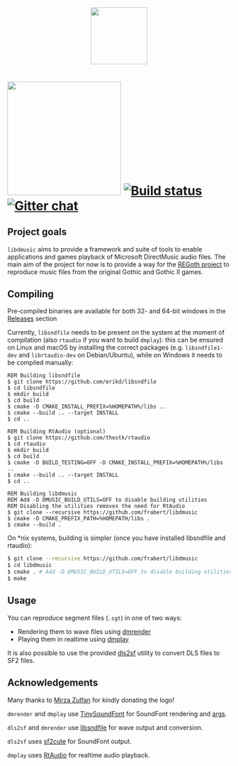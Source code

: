 <h4 align="center">
  <br>
  <img width="128" src="https://cdn.rawgit.com/frabert/libdmusic/3ea57d5/media/logo.svg">
  <br>
</h4>

<img width="256" src="https://cdn.rawgit.com/frabert/libdmusic/3ea57d5/media/logo_full.svg"> [![Build status](https://ci.appveyor.com/api/projects/status/7t7ral8wos4p7idc?svg=true)](https://ci.appveyor.com/project/frabert/libdmusic) [![Gitter chat](https://badges.gitter.im/frabert/libdmusic.png)](https://gitter.im/frabert/libdmusic)
=========

Project goals
-------------

`libdmusic` aims to provide a framework and suite of tools to enable applications and games playback of Microsoft DirectMusic audio files. The main aim of the project for now is to provide a way for the [REGoth project](https://github.com/REGoth-project/REGoth) to reproduce music files from the original Gothic and Gothic II games.

Compiling
---------

Pre-compiled binaries are available for both 32- and 64-bit windows in the [Releases](https://github.com/frabert/libdmusic/releases) section

Currently, `libsndfile` needs to be present on the system at the moment of compilation (also `rtaudio` if you want to build `dmplay`):
this can be ensured on Linux and macOS by installing the correct packages (e.g. `libsndfile1-dev` and `librtaudio-dev` on Debian/Ubuntu),
while on Windows it needs to be compiled manually:

````batch
REM Building libsndfile
$ git clone https://github.com/erikd/libsndfile
$ cd libsndfile
$ mkdir build
$ cd build
$ cmake -D CMAKE_INSTALL_PREFIX=%HOMEPATH%/libs ..
$ cmake --build .. --target INSTALL
$ cd ..

REM Building RtAudio (optional)
$ git clone https://github.com/thestk/rtaudio
$ cd rtaudio
$ mkdir build
$ cd build
$ cmake -D BUILD_TESTING=OFF -D CMAKE_INSTALL_PREFIX=%HOMEPATH%/libs ..
$ cmake --build .. --target INSTALL
$ cd ..

REM Building libdmusic
REM Add -D DMUSIC_BUILD_UTILS=OFF to disable building utilities
REM Disabling the utilities removes the need for RtAudio
$ git clone --recursive https://github.com/frabert/libdmusic
$ cmake -D CMAKE_PREFIX_PATH=%HOMEPATH/libs .
$ cmake --build .
````

On *nix systems, building is simpler (once you have installed libsndfile and rtaudio):

````sh
$ git clone --recursive https://github.com/frabert/libdmusic
$ cd libdmusic
$ cmake . # Add -D DMUSIC_BUILD_UTILS=OFF to disable building utilities and remove the dependency on RtAudio
$ make
````

Usage
-----

You can reproduce segment files (`.sgt`) in one of two ways:

- Rendering them to wave files using [dmrender](utils/dmrender/README.md)
- Playing them in realtime using [dmplay](utils/dmplay/README.md)

It is also possible to use the provided [dls2sf](utils/dls2sf/README.md) utility to convert DLS files to SF2 files.

Acknowledgements
----------------

Many thanks to [Mirza Zulfan](https://github.com/mirzazulfan) for kindly donating the logo!

`dmrender` and `dmplay` use [TinySoundFont](https://github.com/schellingb/TinySoundFont) for SoundFont rendering and [args](https://github.com/Taywee/args).

`dls2sf` and `dmrender` use [libsndfile](http://www.mega-nerd.com/libsndfile/) for wave output and conversion.

`dls2sf` uses [sf2cute](https://github.com/gocha/sf2cute) for SoundFont output.

`dmplay` uses [RtAudio](http://www.music.mcgill.ca/~gary/rtaudio/) for realtime audio playback.
